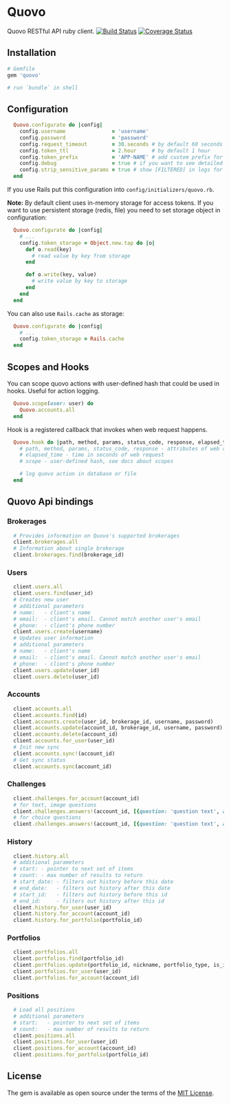 # Quovo

Quovo RESTful API ruby client.
[![Build Status](https://travis-ci.org/CanopyFA/quovo-ruby.svg?branch=master)](https://travis-ci.org/CanopyFA/quovo-ruby)  [![Coverage Status](https://coveralls.io/repos/github/CanopyFA/quovo-ruby/badge.svg?branch=master)](https://coveralls.io/github/CanopyFA/quovo-ruby?branch=master)

## Installation

```ruby
# Gemfile
gem 'quovo'

# run `bundle` in shell
```

## Configuration

```ruby
  Quovo.configurate do |config|
    config.username               = 'username'
    config.password               = 'password'
    config.request_timeout        = 30.seconds # by default 60 seconds
    config.token_ttl              = 2.hour     # by default 1 hour
    config.token_prefix           = 'APP-NAME' # add custom prefix for token (helps to manage token list)
    config.debug                  = true # if you want to see detailed logs
    config.strip_sensitive_params = true # show [FILTERED] in logs for sensitive data 
  end
```
If you use Rails put this configuration into `config/initializers/quovo.rb`.

**Note:** By default client uses in-memory storage for access tokens. If you want to use persistent storage (redis, file)
you need to set storage object in configuration:

```ruby
  Quovo.configurate do |config|
    # ...
    config.token_storage = Object.new.tap do |o|
      def o.read(key)
        # read value by key from storage
      end

      def o.write(key, value)
        # write value by key to storage
      end
    end
  end
```

You can also use `Rails.cache` as storage:

```ruby
  Quovo.configurate do |config|
    # ...
    config.token_storage = Rails.cache
  end
```
## Scopes and Hooks

You can scope quovo actions with user-defined hash that
could be used in hooks. Useful for action logging.

```ruby
  Quovo.scope(user: user) do
    Quovo.accounts.all
  end
```

Hook is a registered callback that invokes when web request happens. 

```ruby
  Quovo.hook do |path, method, params, status_code, response, elapsed_time, scope|
    # path, method, params, status_code, response - attributes of web request
    # elapsed_time - time in seconds of web request 
    # scope - user-defined hash, see docs about scopes

    # log quovo action in database or file
  end
```

## Quovo Api bindings

### Brokerages
```ruby
  # Provides information on Quovo's supported brokerages
  client.brokerages.all
  # Information about single brokerage
  client.brokerages.find(brokerage_id)
```

### Users
```ruby
  client.users.all
  client.users.find(user_id)
  # Creates new user
  # additional parameters
  # name:   - client's name
  # email:  - client's email. Cannot match another user's email
  # phone:  - client's phone number  
  client.users.create(username)
  # Updates user information
  # additional parameters
  # name:   - client's name
  # email:  - client's email. Cannot match another user's email
  # phone:  - client's phone number  
  client.users.update(user_id)
  client.users.delete(user_id) 
```

### Accounts
```ruby
  client.accounts.all
  client.accounts.find(id)
  client.accounts.create(user_id, brokerage_id, username, password)
  client.accounts.update(account_id, brokerage_id, username, password)
  client.accounts.delete(account_id)
  client.accounts.for_user(user_id)
  # Init new sync
  client.accounts.sync!(account_id)
  # Get sync status
  client.accounts.sync(account_id)
```

### Challenges
```ruby
  client.challenges.for_account(account_id)
  # for text, image questions
  client.challenges.answers!(account_id, [{question: 'question text', answer: 'answer text'}])
  # for choice questions
  client.challenges.answers!(account_id, [{question: 'question text', answer: 0}])
```

### History
```ruby
  client.history.all
  # additional parameters
  # start: - pointer to next set of items
  # count: - max number of results to return
  # start_date: - filters out history before this date
  # end_date:   - filters out history after this date
  # start_id:   - filters out history before this id
  # end_id:     - filters out history after this id  
  client.history.for_user(user_id)
  client.history.for_account(account_id)
  client.history.for_portfolio(portfolio_id)
```

### Portfolios
```ruby
  client.portfolios.all
  client.portfolios.find(portfolio_id)
  client.portfolios.update(portfolio_id, nickname, portfolio_type, is_inactive)
  client.portfolios.for_user(user_id)
  client.portfolios.for_account(account_id)
```

### Positions
```ruby
  # Load all positions
  # additional parameters
  # start:   - pointer to next set of items
  # count:   - max number of results to return  
  client.positions.all
  client.positions.for_user(user_id)
  client.positions.for_account(account_id)
  client.positions.for_portfolio(portfolio_id)
```

## License

The gem is available as open source under the terms of the [MIT License](http://opensource.org/licenses/MIT).
